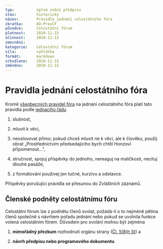 ```yaml
---
typ:          úplné znění předpisu
stav:         historický
název:        Pravidla jednání celostátního fóra
zkratka:      AO-PravCF
původce:      Celostátní fórum
platnost:     2010-11-15
účinnost:     2010-11-15
zmocnění:     
kategorie:    Celostátní fórum
síla:         vyhláška
formát:       markdown
schváleno:    2010-11-15
změněno:      2010-11-15
---
```

<!--* ** 15.11.2010 16:15 **![image alt text](image_0.png)**[** ](http://www.pirati.cz/ao/pravidla/cf?rev=1289834120&do=diff)**[ao:pravidla:c**f](http://www.pirati.cz/ao/pravidla/cf?rev=1289834120)** ****Mgr. Bc. Jakub Michálek**-->

# Pravidla jednání celostátního fóra

Kromě [všeobecných pravidel fóra](http://www.pirati.cz/ao/pravidla/forum) na jednání celostátního fóra platí tato pravidla podle [jednacího řádu](http://www.pirati.cz/rules/jdr)

1. slušnost,

2. mluvit k věci,

3. neoslovovat přímo; pokud chceš mluvit ne k věci, ale k člověku, použij obrat „Prostřednictvím předsedajícího bych chtěl Honzovi připomenout…",

4. stručnost, spojuj příspěvky do jednoho, nereaguj na maličkosti, necituj dlouhé pasáže,

5. z formátování používej jen tučné, kurzívu a odstavce.

Příspěvky porušující pravidla se přesunou do Zvláštních záznamů.

## Členské podněty celostátnímu fóru

Celostátní fórum lze z podnětu členů svolat, požádá-li o to nejméně pětina členů společně s návrhem pořadu jednání nebo pokud se uvolnila funkce volená celostátním fórem. Důvodem pro svolání mohou být zejména

1. **mimořádný přezkum** rozhodnutí orgánu strany ([Čl. 5(8)h St](http://www.pirati.cz/rules/st#cl_8_celostatni_forum)) a

2. **návrh předpisu nebo programového dokumentu**.

